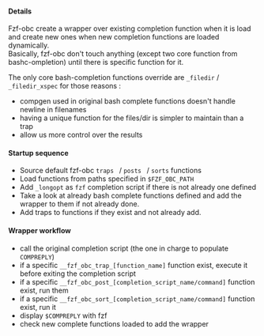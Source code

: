 #### Details

Fzf-obc create a wrapper over existing completion function when it is load and
create new ones when new completion functions are loaded dynamically.  
Basically, fzf-obc don't touch anything (except two core function from
bashc-ompletion) until there is specific function for it.

The only core bash-completion functions override are `_filedir` /
`_filedir_xspec` for those reasons :

- compgen used in original bash complete functions doesn't handle newline in filenames
- having a unique function for the files/dir is simpler to maintain than a trap
- allow us more control over the results

#### Startup sequence

- Source default fzf-obc `traps ` / `posts ` / `sorts` functions
- Load functions from paths specified in `$FZF_OBC_PATH`
- Add `_longopt` as `fzf` completion script if there is not already one defined
- Take a look at already bash complete functions defined and add the wrapper to them if not already done.
- Add traps to functions if they exist and not already add.

#### Wrapper workflow

- call the original completion script (the one in charge to populate `COMPREPLY`)
- if a specific `__fzf_obc_trap_[function_name]`  function exist, execute it
    before exiting the completion script
- if a specific `__fzf_obc_post_[completion_script_name/command]` function exist, run them
- if a specific `__fzf_obc_sort_[completion_script_name/command]` function exist, run it
- display `$COMPREPLY` with fzf
- check new complete functions loaded to add the wrapper
